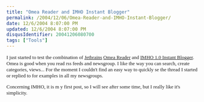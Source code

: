 ```yaml
---
title: "Omea Reader and IMHO Instant Blogger"
permalink: /2004/12/06/Omea-Reader-and-IMHO-Instant-Blogger/
date: 12/6/2004 8:07:00 PM
updated: 12/6/2004 8:07:00 PM
disqusIdentifier: 20041206080700
tags: ["Tools"]
---
```

<font face="Verdana" size="2">


I just started to test the combination of [Jetbrains](http://www.jetbrains.com) [Omea Reader](http://www.jetbrains.com/omea) and [IMHO 1.0 Instant Blogger](http://sourceforge.net/projects/imho10). Omea 
is good when you read rss feeds and newsgroup. I like the way you can search, 
create categories, views... For the moment I couldn't find an easy way to 
quickly se the thread I started or replied to for examples in all my 
newsgroups.
<!-- more -->

Concerning IMHO, it is m y first post, so I will see after some time, but I really 
like it's simplicity.

</font><!-- Powered by IMHO Instant Blogger Copyright (c) 2004 A.Boschin - http://www.elite.boschin.it -->
